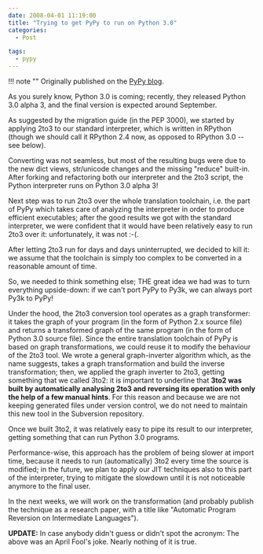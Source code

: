 ```yaml
---
date: 2008-04-01 11:19:00
title: "Trying to get PyPy to run on Python 3.0"
categories:
  - Post

tags:
  - pypy
---
```


!!! note ""
    Originally published on the [PyPy blog](https://pypy.org/posts/2008/04/trying-to-get-pypy-to-run-on-python-30-5082015544752137606.html).


<html><body><p>As you surely know, Python 3.0 is coming; recently, they released
Python 3.0 alpha 3, and the final version is expected around
September.
</p>
<!-- more -->

<p>As suggested by the migration guide (in the PEP 3000), we started by applying
2to3 to our standard interpreter, which is written in RPython (though
we should call it RPython 2.4 now, as opposed to RPython 3.0 -- see
below).</p>
<p>Converting was not seamless, but most of the resulting bugs were due to the
new dict views, str/unicode changes and the missing "reduce" built-in.
After forking and refactoring both our interpreter and the 2to3 script,
the Python interpreter runs on Python 3.0 alpha 3!</p>
<p>Next step was to run 2to3 over the whole translation toolchain,
i.e. the part of PyPy which takes care of analyzing the interpreter in
order to produce efficient executables; after the good results we got
with the standard interpreter, we were confident that it would have
been relatively easy to run 2to3 over it: unfortunately, it was not
:-(.</p>
<p>After letting 2to3 run for days and days uninterrupted, we decided to
kill it: we assume that the toolchain is simply too complex to be
converted in a reasonable amount of time.</p>
<p>So, we needed to think something else; THE great idea we had was to
turn everything upside-down: if we can't port PyPy to Py3k, we can
always port Py3k to PyPy!</p>
<p>Under the hood, the 2to3 conversion tool operates as a graph
transformer: it takes the graph of your program (in the form of Python
2.x source file) and returns a transformed graph of the same program
(in the form of Python 3.0 source file).  Since the entire translation
toolchain of PyPy is based on graph transformations, we could reuse it
to modify the behaviour of the 2to3 tool.  We wrote a general
graph-inverter algorithm which, as the name suggests, takes a graph
transformation and build the inverse transformation; then, we applied
the graph inverter to 2to3, getting something that we called 3to2: it
is important to underline that <strong>3to2 was built by automatically
analysing 2to3 and reversing its operation with only the help of a few
manual hints</strong>. For this reason and because we are not keeping generated
files under version control, we do not need to maintain this new tool in
the Subversion repository.</p>
<p>Once we built 3to2, it was relatively easy to pipe its result to our
interpreter, getting something that can run Python 3.0 programs.</p>
<p>Performance-wise, this approach has the problem of being slower at
import time, because it needs to run (automatically) 3to2 every time
the source is modified; in the future, we plan to apply our JIT
techniques also to this part of the interpreter, trying to mitigate the
slowdown until it is not noticeable anymore to the final user.</p>
<p>In the next weeks, we will work on the transformation (and probably publish
the technique as a research paper, with a title like "Automatic Program
Reversion on Intermediate Languages").</p>
<p><strong>UPDATE:</strong> In case anybody didn't guess or didn't spot the acronym: The above
was an April Fool's joke. Nearly nothing of it is true.</p></body></html>
